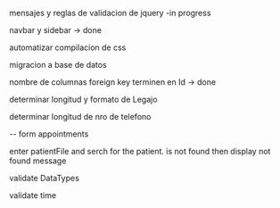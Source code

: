 mensajes y reglas  de validacion de jquery -in progress

navbar y sidebar -> done

automatizar compilacion de css

migracion a base de datos

nombre de columnas foreign key terminen en Id -> done

determinar longitud y formato de Legajo

determinar longitud de nro de telefono

--
form appointments

enter patientFile and serch for the patient. is not found then display not found message

validate DataTypes

validate time
